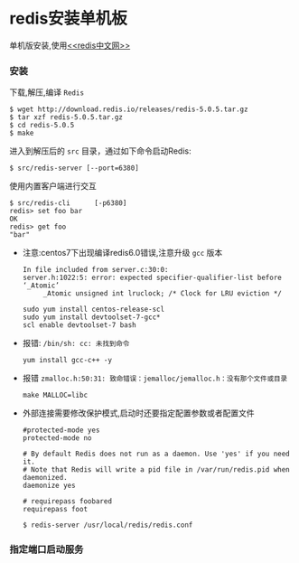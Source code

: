 # 	redis安装单机板

单机版安装,使用[<<redis中文网>>](http://www.redis.cn/download.html)

### 安装

下载,解压,编译  `Redis`

```shell
$ wget http://download.redis.io/releases/redis-5.0.5.tar.gz
$ tar xzf redis-5.0.5.tar.gz
$ cd redis-5.0.5
$ make
```



进入到解压后的 `src` 目录，通过如下命令启动Redis:

```shell
$ src/redis-server [--port=6380]
```



使用内置客户端进行交互

```shell
$ src/redis-cli      [-p6380]
redis> set foo bar
OK
redis> get foo
"bar"
```



- 注意:centos7下出现编译redis6.0错误,注意升级 `gcc` 版本

  ```shell
  In file included from server.c:30:0:
  server.h:1022:5: error: expected specifier-qualifier-list before ‘_Atomic’
       _Atomic unsigned int lruclock; /* Clock for LRU eviction */
  ```

  ```shell
  sudo yum install centos-release-scl
  sudo yum install devtoolset-7-gcc*
  scl enable devtoolset-7 bash
  ```

- 报错: `/bin/sh: cc: 未找到命令`

  ```shell
  yum install gcc-c++ -y
  ```

- 报错 `zmalloc.h:50:31: 致命错误：jemalloc/jemalloc.h：没有那个文件或目录`

  ```shell
  make MALLOC=libc
  ```

- 外部连接需要修改保护模式,启动时还要指定配置参数或者配置文件

  ```shell
  #protected-mode yes
  protected-mode no
  
  # By default Redis does not run as a daemon. Use 'yes' if you need it.
  # Note that Redis will write a pid file in /var/run/redis.pid when daemonized.
  daemonize yes
  
  # requirepass foobared
  requirepass foot
  ```

  ```shell
  $ redis-server /usr/local/redis/redis.conf
  ```

  

### 指定端口启动服务

